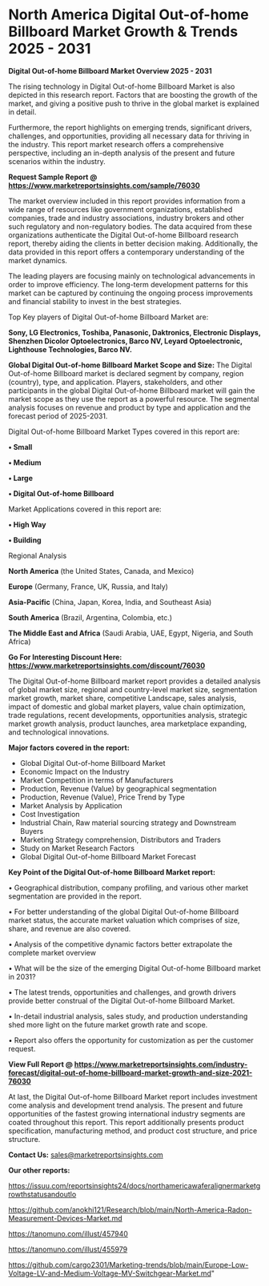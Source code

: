 # North America Digital Out-of-home Billboard Market Growth & Trends 2025 - 2031

<Strong> Digital Out-of-home Billboard Market Overview 2025 - 2031</strong>

The rising technology in Digital Out-of-home Billboard Market is also depicted in this research report. Factors that are boosting the growth of the market, and giving a positive push to thrive in the global market is explained in detail.

Furthermore, the report highlights on emerging trends, significant drivers, challenges, and opportunities, providing all necessary data for thriving in the industry. This report market research offers a comprehensive perspective, including an in-depth analysis of the present and future scenarios within the industry.

<strong>Request Sample Report @ <a href=https://www.marketreportsinsights.com/sample/76030>https://www.marketreportsinsights.com/sample/76030</a></strong>

The market overview included in this report provides information from a wide range of resources like government organizations, established companies, trade and industry associations, industry brokers and other such regulatory and non-regulatory bodies. The data acquired from these organizations authenticate the Digital Out-of-home Billboard research report, thereby aiding the clients in better decision making. Additionally, the data provided in this report offers a contemporary understanding of the market dynamics.

The leading players are focusing mainly on technological advancements in order to improve efficiency. The long-term development patterns for this market can be captured by continuing the ongoing process improvements and financial stability to invest in the best strategies.

Top Key players of Digital Out-of-home Billboard Market are:

<strong>Sony, LG Electronics, Toshiba, Panasonic, Daktronics, Electronic Displays, Shenzhen Dicolor Optoelectronics, Barco NV, Leyard Optoelectronic, Lighthouse Technologies, Barco NV.</strong>

<strong><b>Global Digital Out-of-home Billboard Market Scope and Size:</b></strong>
The Digital Out-of-home Billboard market is declared segment by company, region (country), type, and application. Players, stakeholders, and other participants in the global Digital Out-of-home Billboard market will gain the market scope as they use the report as a powerful resource. The segmental analysis focuses on revenue and product by type and application and the forecast period of 2025-2031.

Digital Out-of-home Billboard Market Types covered in this report are:

<strong>• Small

• Medium

• Large

• Digital Out-of-home Billboard</strong>

Market Applications covered in this report are:

<strong>• High Way

• Building</strong> 

Regional Analysis

<strong>North America</strong> (the United States, Canada, and Mexico)

<strong>Europe</strong> (Germany, France, UK, Russia, and Italy)

<strong>Asia-Pacific</strong> (China, Japan, Korea, India, and Southeast Asia)

<strong>South America</strong> (Brazil, Argentina, Colombia, etc.)

<strong>The Middle East and Africa</strong> (Saudi Arabia, UAE, Egypt, Nigeria, and South Africa)

<strong>Go For Interesting Discount Here: <a href=https://www.marketreportsinsights.com/discount/76030>https://www.marketreportsinsights.com/discount/76030</a></strong>

The Digital Out-of-home Billboard market report provides a detailed analysis of global market size, regional and country-level market size, segmentation market growth, market share, competitive Landscape, sales analysis, impact of domestic and global market players, value chain optimization, trade regulations, recent developments, opportunities analysis, strategic market growth analysis, product launches, area marketplace expanding, and technological innovations.

<strong><b>Major factors covered in the report:</b></strong>
<ul>
  <li>Global Digital Out-of-home Billboard Market </li>
  <li>Economic Impact on the Industry</li>
  <li>Market Competition in terms of Manufacturers</li>
  <li>Production, Revenue (Value) by geographical segmentation</li>
  <li>Production, Revenue (Value), Price Trend by Type</li>
  <li>Market Analysis by Application</li>
  <li>Cost Investigation</li>
  <li>Industrial Chain, Raw material sourcing strategy and Downstream Buyers</li>
  <li>Marketing Strategy comprehension, Distributors and Traders</li>
  <li>Study on Market Research Factors</li>
  <li>Global Digital Out-of-home Billboard Market Forecast</li>
</ul>

<strong><b>Key Point of the Digital Out-of-home Billboard Market report:</b></strong>

• Geographical distribution, company profiling, and various other market segmentation are provided in the report.

• For better understanding of the global Digital Out-of-home Billboard market status, the accurate market valuation which comprises of size, share, and revenue are also covered.

• Analysis of the competitive dynamic factors better extrapolate the complete market overview

• What will be the size of the emerging Digital Out-of-home Billboard market in 2031?

• The latest trends, opportunities and challenges, and growth drivers provide better construal of the Digital Out-of-home Billboard Market.

• In-detail industrial analysis, sales study, and production understanding shed more light on the future market growth rate and scope.

• Report also offers the opportunity for customization as per the customer request.

<strong><b>View Full Report @ <a href=https://www.marketreportsinsights.com/industry-forecast/digital-out-of-home-billboard-market-growth-and-size-2021-76030>https://www.marketreportsinsights.com/industry-forecast/digital-out-of-home-billboard-market-growth-and-size-2021-76030</a></b></strong>


At last, the Digital Out-of-home Billboard Market report includes investment come analysis and development trend analysis. The present and future opportunities of the fastest growing international industry segments are coated throughout this report. This report additionally presents product specification, manufacturing method, and product cost structure, and price structure.

<strong>Contact Us:</strong>
sales@marketreportsinsights.com

<strong>Our other reports:</strong>

<a href=https://issuu.com/reportsinsights24/docs/northamericawaferalignermarketgrowthstatusandoutlo>https://issuu.com/reportsinsights24/docs/northamericawaferalignermarketgrowthstatusandoutlo</a>

<a href=https://github.com/anokhi121/Research/blob/main/North-America-Radon-Measurement-Devices-Market.md>https://github.com/anokhi121/Research/blob/main/North-America-Radon-Measurement-Devices-Market.md</a>

<a href=https://tanomuno.com/illust/457940>https://tanomuno.com/illust/457940</a>

<a href=https://tanomuno.com/illust/455979>https://tanomuno.com/illust/455979</a>

<a href=https://github.com/cargo2301/Marketing-trends/blob/main/Europe-Low-Voltage-LV-and-Medium-Voltage-MV-Switchgear-Market.md>https://github.com/cargo2301/Marketing-trends/blob/main/Europe-Low-Voltage-LV-and-Medium-Voltage-MV-Switchgear-Market.md</a>"
